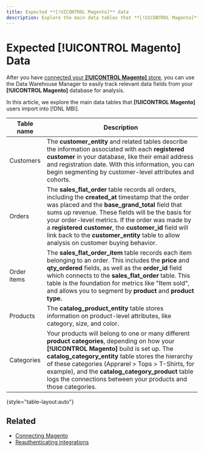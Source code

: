 ```yaml
---
title: Expected **[!UICONTROL Magento]** data
description: Explore the main data tables that **[!UICONTROL Magento]** users import into MBI
---
```

# Expected **[!UICONTROL Magento]** Data

After you have [connected your **[!UICONTROL Magento]** store](../../../data-analyst/importing-data/integrations/magento.md), you can use the Data Warehouse Manager to easily track relevant data fields from your **[!UICONTROL Magento]** database for analysis.

In this article, we explore the main data tables that **[!UICONTROL Magento]** users import into [!DNL MBI].

| **Table name** | **Description** |
|-----|-----|
| Customers | The **customer\_entity** and related tables describe the information associated with each **registered customer** in your database, like their email address and registration date. With this information, you can begin segmenting by customer-level attributes and cohorts. |
| Orders | The **sales\_flat\_order** table records all orders, including the **created\_at** timestamp that the order was placed and the **base\_grand\_total** field that sums up revenue. These fields will be the basis for your order-level metrics. If the order was made by a **registered customer**, the **customer\_id** field will link back to the  **customer\_entity** table to allow analysis on customer buying behavior. |
| Order items | The **sales\_flat\_order\_item** table records each item belonging to an order. This includes the **price** and **qty\_ordered** fields, as well as the **order\_id** field which connects to the **sales\_flat\_order** table. This table is the foundation for metrics like "Item sold", and allows you to segment by **product** and **product type.** |
| Products | The **catalog\_product\_entity** table stores information on product-level attributes, like category, size, and color. |
| Categories | Your products will belong to one or many different **product categories**, depending on how your **[!UICONTROL Magento]** build is set up. The **catalog\_category\_entity** table stores the hierarchy of these categories (Apprarel > Tops > T-Shirts, for example), and the **catalog\_category\_product** table logs the connections between your products and those categories. |

{style="table-layout:auto"}

## Related

* [Connecting Magento](../integrations/magento.md)
* [Reauthenticating integrations](https://support.magento.com/hc/en-us/articles/360016733151)

